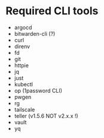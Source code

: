 # Required CLI tools

- argocd
- bitwarden-cli (?)
- curl
- direnv
- fd
- git
- httpie
- jq
- just
- kubectl
- op (1password CLI)
- pwgen
- rg
- tailscale
- teller (v1.5.6 NOT v2.x.x !)
- vault
- yq
